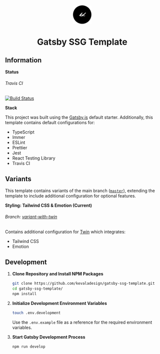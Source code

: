 <p align="center">
  <a href="https://www.kevaladesign.com/" target="_blank" rel="noopener noreferrer">
    <img alt="Kevala Design Logo" src="https://github.com/kevaladesign/gatsby-ssg-template/blob/variant-with-twin/src/images/icon.png?raw=true" width="60" />
  </a>
</p>
<h1 align="center">Gatsby SSG Template</h1>

## Information

**Status**

###### Travis CI

[![Build Status](https://travis-ci.com/kevaladesign/gatsby-ssg-template.svg?branch=variant-with-twin)](https://travis-ci.com/kevaladesign/gatsby-ssg-template)

**Stack**

This project was built using the [Gatsby.js](https://www.gatsbyjs.com/) default starter. Additionally, this template contains default configurations for:

- TypeScript
- Immer
- ESLint
- Prettier
- Jest
- React Testing Library
- Travis CI

## Variants

This template contains variants of the main branch ([`master`](https://github.com/kevaladesign/gatsby-ssg-template/tree/master)), extending the template to include additional configuration for optional features.

**Styling: Tailwind CSS & Emotion (Current)**

###### Branch: [variant-with-twin](https://github.com/kevaladesign/gatsby-ssg-template/tree/variant-with-twin)

Contains additional configuration for [Twin](https://github.com/ben-rogerson/twin.macro) which integrates:

- Tailwind CSS
- Emotion

## Development

1.  **Clone Repository and Install NPM Packages**

    ```sh
    git clone https://github.com/kevaladesign/gatsby-ssg-template.git
    cd gatsby-ssg-template/
    npm install
    ```

2.  **Initialize Development Environment Variables**

    ```sh
    touch .env.development
    ```

    Use the `.env.example` file as a reference for the required environment variables.

3.  **Start Gatsby Development Process**

    ```sh
    npm run develop
    ```
